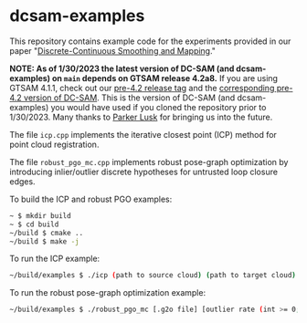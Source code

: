 # dcsam-examples

This repository contains example code for the experiments provided in
our paper "[Discrete-Continuous Smoothing and Mapping](https://arxiv.org/abs/2204.11936)."

**NOTE: As of 1/30/2023 the latest version of DC-SAM (and dcsam-examples) on `main` depends on GTSAM release 4.2a8.** If you are using GTSAM 4.1.1, check out our [pre-4.2 release tag](https://github.com/MarineRoboticsGroup/dcsam-examples/releases/tag/pre-4.2) and the [corresponding pre-4.2 version of DC-SAM](https://github.com/MarineRoboticsGroup/dcsam/releases/tag/pre-4.2). This is the version of DC-SAM (and dcsam-examples) you would have used if you cloned the repository prior to 1/30/2023. Many thanks to [Parker Lusk](https://github.com/plusk01) for bringing us into the future.

The file `icp.cpp` implements the iterative closest point (ICP) method for point
cloud registration.

The file `robust_pgo_mc.cpp` implements robust pose-graph optimization by
introducing inlier/outlier discrete hypotheses for untrusted loop closure edges.

To build the ICP and robust PGO examples:

```bash
~ $ mkdir build
~ $ cd build
~/build $ cmake ..
~/build $ make -j
```

To run the ICP example:
```bash
~/build/examples $ ./icp (path to source cloud) (path to target cloud)
```

To run the robust pose-graph optimization example:
```bash
~/build/examples $ ./robust_pgo_mc [.g2o file] [outlier rate (int >= 0; default 0)] [is3D (0/1; default 1)] [num trials (default 1)]
```
